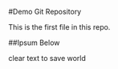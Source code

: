 #Demo Git Repository

This is the first file in this repo.

##Ipsum Below

clear text to save world

